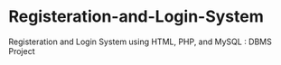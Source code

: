 # Registeration-and-Login-System
Registeration and Login System using HTML, PHP, and MySQL : DBMS Project
